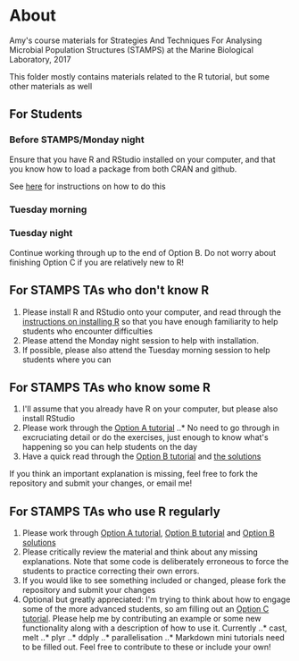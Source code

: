 # About

Amy's course materials for Strategies And Techniques For Analysing Microbial Population Structures (STAMPS) at the Marine Biological Laboratory, 2017

This folder mostly contains materials related to the R tutorial, but some other materials as well

## For Students

### Before STAMPS/Monday night

Ensure that you have R and RStudio installed on your computer, and that you know how to load a package from both CRAN and github. 

See [here](https://stamps.mbl.edu/index.php/Installing_R) for instructions on how to do this

### Tuesday morning

### Tuesday night

Continue working through up to the end of Option B. Do not worry about finishing Option C if you are relatively new to R! 


## For STAMPS TAs who don't know R
1. Please install R and RStudio onto your computer, and read through the [instructions on installing R](https://stamps.mbl.edu/index.php/Installing_R) so that you have enough familiarity to help students who encounter difficulties
2. Please attend the Monday night session to help with installation. 
3. If possible, please also attend the Tuesday morning session to help students where you can

## For STAMPS TAs who know some R

1. I'll assume that you already have R on your computer, but please also install RStudio
2. Please work through the [Option A tutorial](https://github.com/adw96/stamps/STAMPS_Intro2R_OptionA.R) 
..* No need to go through in excruciating detail or do the exercises, just enough to know what's happening so you can help students on the day
3. Have a quick read through the [Option B tutorial](https://github.com/adw96/stamps/STAMPS_Intro2R_OptionB.R) and [the solutions](https://github.com/adw96/stamps/STAMPS_Intro2R_OptionB_solutions.R)

If you think an important explanation is missing, feel free to fork the repository and submit your changes, or email me!

## For STAMPS TAs who use R regularly

1. Please work through [Option A tutorial](https://github.com/adw96/stamps/STAMPS_Intro2R_OptionA.R), [Option B tutorial](https://github.com/adw96/stamps/STAMPS_Intro2R_OptionB.R) and [Option B solutions](https://github.com/adw96/stamps/STAMPS_Intro2R_OptionB_solutions.R)
2. Please critically review the material and think about any missing explanations. Note that some code is deliberately erroneous to force the students to practice correcting their own errors.
3. If you would like to see something included or changed, please fork the repository and submit your changes
4. Optional but greatly appreciated: I'm trying to think about how to engage some of the more advanced students, so am filling out an [Option C tutorial](https://github.com/adw96/stamps/STAMPS_Intro2R_OptionC.R). Please help me by contributing an example or some new functionality along with a description of how to use it. Currently
..* cast, melt
..* plyr
..* ddply
..* parallelisation
..* Markdown
mini tutorials need to be filled out. Feel free to contribute to these or include your own! 